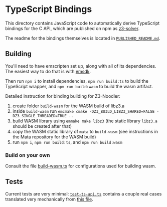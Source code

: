 # TypeScript Bindings

This directory contains JavaScript code to automatically derive TypeScript bindings for the C API, which are published on npm as [z3-solver](https://www.npmjs.com/package/z3-solver).

The readme for the bindings themselves is located in [`PUBLISHED_README.md`](./PUBLISHED_README.md).


## Building

You'll need to have emscripten set up, along with all of its dependencies. The easiest way to do that is with [emsdk](https://github.com/emscripten-core/emsdk).

Then run `npm i` to install dependencies, `npm run build:ts` to build the TypeScript wrapper, and `npm run build:wasm` to build the wasm artifact.

Detailed instruction for binding building for Z3-Noodler:
1. create folder `build-wasm` for the WASM build of libz3.a
2. inside `build-wasm` run `emcmake cmake -DZ3_BUILD_LIBZ3_SHARED=FALSE -DZ3_SINGLE_THREADED=TRUE ..`
3. build WASM library using `emmake make libz3` (the static library `libz3.a` should be created after that)
4. copy the WASM static library of `mata` to `build-wasm` (see instructions in the Mata repository for the WASM build)
5. run `npm i`, `npm run build:ts`, and `npm run build:wasm` 


### Build on your own

Consult the file [build-wasm.ts](https://github.com/Z3Prover/z3/blob/master/src/api/js/scripts/build-wasm.ts) for configurations used for building wasm.

## Tests

Current tests are very minimal: [`test-ts-api.ts`](./test-ts-api.ts) contains a couple real cases translated very mechanically from [this file](https://github.com/Z3Prover/z3/blob/90fd3d82fce20d45ed2eececdf65545bab769503/examples/c/test_capi.c).
